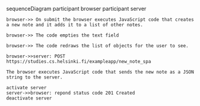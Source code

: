sequenceDiagram
    participant browser
    participant server

    browser->> On submit the browser executes JavaScript code that creates a new note and it adds it to a list of other notes.

    browser->> The code empties the text field

    browser->> The code redraws the list of objects for the user to see.

    browser->>server: POST https://studies.cs.helsinki.fi/exampleapp/new_note_spa

    The browser executes JavaScript code that sends the new note as a JSON string to the server.

    activate server
    server->>browser: repond status code 201 Created
    deactivate server

